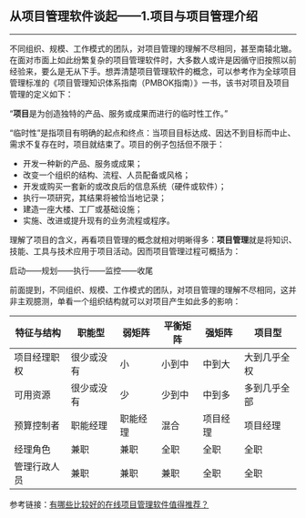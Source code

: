 ## 从项目管理软件谈起——1.项目与项目管理介绍

---

不同组织、规模、工作模式的团队，对项目管理的理解不尽相同，甚至南辕北辙。在面对市面上如此纷繁复杂的项目管理软件时，大多数人或许是因循守旧按照以前经验来，要么是无从下手。想弄清楚项目管理软件的概念，可以参考作为全球项目管理标准的《项目管理知识体系指南（PMBOK指南）》一书，该书对项目及项目管理的定义如下：

“**项目**是为创造独特的产品、服务或成果而进行的临时性工作。”

“临时性”是指项目有明确的起点和终点：当项目目标达成、因达不到目标而中止、需求不复存在时，项目就结束了。项目的例子包括但不限于：

- 开发一种新的产品、服务或成果；
- 改变一个组织的结构、流程、人员配备或风格；
- 开发或购买一套新的或改良后的信息系统（硬件或软件）；
- 执行一项研究，其结果将被恰当地记录；
- 建造一座大楼、工厂或基础设施；
- 实施、改进或提升现有的业务流程或程序。

理解了项目的含义，再看项目管理的概念就相对明晰得多：**项目管理**就是将知识、技能、工具与技术应用于项目活动。因而项目管理过程可概括为：

启动——规划——执行——监控——收尾

前面提到，不同组织、规模、工作模式的团队，对项目管理的理解不尽相同，这并非主观臆测，单看一个组织结构就可以对项目产生如此多的影响：

| 特征与结构   | 职能型     | 弱矩阵   | 平衡矩阵 | 强矩阵   | 项目型       |
| ------------ | ---------- | -------- | -------- | -------- | ------------ |
| 项目经理职权 | 很少或没有 | 小       | 小到中   | 中到大   | 大到几乎全权 |
| 可用资源     | 很少或没有 | 少       | 少到中   | 中到多   | 多到几乎全部 |
| 预算控制者   | 职能经理   | 职能经理 | 混合     | 项目经理 | 项目经理     |
| 经理角色     | 兼职       | 兼职     | 全职     | 全职     | 全职         |
| 管理行政人员 | 兼职       | 兼职     | 兼职     | 全职     | 全职         |





参考链接：[有哪些比较好的在线项目管理软件值得推荐？](https://www.zhihu.com/question/19590553)









